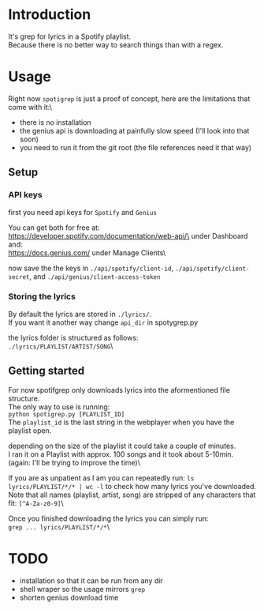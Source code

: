 # Introduction

It's grep for lyrics in a Spotify playlist.\
Because there is no better way to search things than with a regex.

# Usage

Right now `spotigrep` is just a proof of concept, here are the limitations that come with it:\
* there is no installation
* the genius api is downloading at painfully slow speed (I'll look into that soon)
* you need to run it from the git root (the file references need it that way)

## Setup

### API keys

first you need api keys for `Spotify` and `Genius`

You can get both for free at:\
https://developer.spotify.com/documentation/web-api/\
under Dashboard\
and:\
https://docs.genius.com/
under Manage Clients\

now save the the keys in `./api/spotify/client-id`, 
`./api/spotify/client-secret`, and `./api/genius/client-access-token`

### Storing the lyrics

By default the lyrics are stored in `./lyrics/`.\
If you want it another way change `api_dir` in spotygrep.py

the lyrics folder is structured as follows:\
`./lyrics/PLAYLIST/ARTIST/SONG`\

## Getting started

For now spotifgrep only downloads lyrics into the aformentioned file structure.\
The only way to use is running:\
`python spotigrep.py [PLAYLIST_ID]`\
The `playlist_id` is the last string in the webplayer when you have the playlist open.

depending on the size of the playlist it could take a couple of minutes.\
I ran it on a Playlist with approx. 100 songs and it took about 5-10min. (again: I'll be trying to improve the time)\

If you are as unpatient as I am you can repeatedly run: `ls lyrics/PLAYLIST/*/* | wc -l` to check how many lyrics you've downloaded.\
Note that all names (playlist, artist, song) are stripped of any characters that fit: `[^A-Za-z0-9]`\

Once you finished downloading the lyrics you can simply run:\
`grep ... lyrics/PLAYLIST/*/*`\

# TODO

* installation so that it can be run from any dir
* shell wraper so the usage mirrors `grep`
* shorten genius download time
